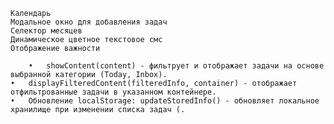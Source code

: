     Календарь
    Модальное окно для добавления задач
    Селектор месяцев
    Динамическое цветное текстовое смс
    Отображение важности

    	•	showContent(content) - фильтрует и отображает задачи на основе выбранной категории (Today, Inbox).
	•	displayFilteredContent(filteredInfo, container) - отображает отфильтрованные задачи в указанном контейнере.
	•	Обновление localStorage: updateStoredInfo() - обновляет локальное хранилище при изменении списка задач (.

